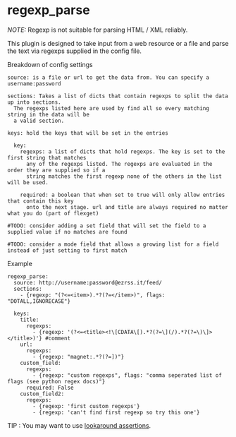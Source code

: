 # regexp_parse
*NOTE:* Regexp is not suitable for parsing HTML / XML reliably.

This plugin is designed to take input from a web resource or a file and parse the text via regexps supplied in the config file.

Breakdown of config settings
```
source: is a file or url to get the data from. You can specify a username:password

sections: Takes a list of dicts that contain regexps to split the data up into sections.
  The regexps listed here are used by find all so every matching string in the data will be
  a valid section.

keys: hold the keys that will be set in the entries

  key:
    regexps: a list of dicts that hold regexps. The key is set to the first string that matches
      any of the regexps listed. The regexps are evaluated in the order they are supplied so if a
      string matches the first regexp none of the others in the list will be used.

    required: a boolean that when set to true will only allow entries that contain this key
      onto the next stage. url and title are always required no matter what you do (part of flexget)

#TODO: consider adding a set field that will set the field to a supplied value if no matches are found

#TODO: consider a mode field that allows a growing list for a field instead of just setting to first match
```

Example
```
regexp_parse:
  source: http://username:password@ezrss.it/feed/
  sections:
    - {regexp: "(?<=<item>).*?(?=</item>)", flags: "DOTALL,IGNORECASE"}

  keys:
    title:
      regexps:
        - {regexp: '(?<=<title><!\[CDATA\[).*?(?=\](/).*?(?=\)\]></title>)'} #comment
    url:
      regexps:
        - {regexp: "magnet:.*?(?=])"}
    custom_field:
      regexps:
        - {regexp: "custom regexps", flags: "comma seperated list of flags (see python regex docs)"}
      required: False
    custom_field2:
      regexps:
        - {regexp: 'first custom regexps'}
        - {regexp: 'can't find first regexp so try this one'}
```

TIP : You may want to use [lookaround assertions](https://www.rexegg.com/regex-lookarounds.html).
